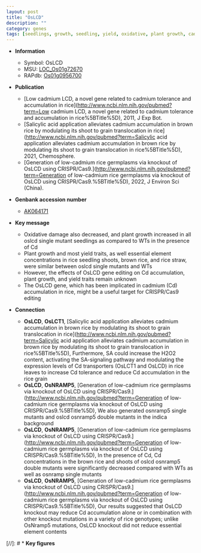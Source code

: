 ```yaml
---
layout: post
title: "OsLCD"
description: ""
category: genes
tags: [seedlings, growth, seedling, yield, oxidative, plant growth, cadmium]
---
```


* **Information**  
    + Symbol: OsLCD  
    + MSU: [LOC_Os01g72670](http://rice.uga.edu/cgi-bin/ORF_infopage.cgi?orf=LOC_Os01g72670)  
    + RAPdb: [Os01g0956700](http://rapdb.dna.affrc.go.jp/viewer/gbrowse_details/irgsp1?name=Os01g0956700)  

* **Publication**  
    + [Low cadmium LCD, a novel gene related to cadmium tolerance and accumulation in rice](http://www.ncbi.nlm.nih.gov/pubmed?term=Low cadmium LCD, a novel gene related to cadmium tolerance and accumulation in rice%5BTitle%5D), 2011, J Exp Bot.
    + [Salicylic acid application alleviates cadmium accumulation in brown rice by modulating its shoot to grain translocation in rice](http://www.ncbi.nlm.nih.gov/pubmed?term=Salicylic acid application alleviates cadmium accumulation in brown rice by modulating its shoot to grain translocation in rice%5BTitle%5D), 2021, Chemosphere.
    + [Generation of low-cadmium rice germplasms via knockout of OsLCD using CRISPR/Cas9.](http://www.ncbi.nlm.nih.gov/pubmed?term=Generation of low-cadmium rice germplasms via knockout of OsLCD using CRISPR/Cas9.%5BTitle%5D), 2022, J Environ Sci (China).

* **Genbank accession number**  
    + [AK064171](http://www.ncbi.nlm.nih.gov/nuccore/AK064171)

* **Key message**  
    + Oxidative damage also decreased, and plant growth increased in all oslcd single mutant seedlings as compared to WTs in the presence of Cd
    + Plant growth and most yield traits, as well essential element concentrations in rice seedling shoots, brown rice, and rice straw, were similar between oslcd single mutants and WTs
    + However, the effects of OsLCD gene editing on Cd accumulation, plant growth, and yield traits remain unknown
    + The OsLCD gene, which has been implicated in cadmium (Cd) accumulation in rice, might be a useful target for CRISPR/Cas9 editing

* **Connection**  
    + __OsLCD__, __OsLCT1__, [Salicylic acid application alleviates cadmium accumulation in brown rice by modulating its shoot to grain translocation in rice](http://www.ncbi.nlm.nih.gov/pubmed?term=Salicylic acid application alleviates cadmium accumulation in brown rice by modulating its shoot to grain translocation in rice%5BTitle%5D),  Furthermore, SA could increase the H2O2 content, activating the SA-signaling pathway and modulating the expression levels of Cd transporters (OsLCT1 and OsLCD) in rice leaves to increase Cd tolerance and reduce Cd accumulation in the rice grain
    + __OsLCD__, __OsNRAMP5__, [Generation of low-cadmium rice germplasms via knockout of OsLCD using CRISPR/Cas9.](http://www.ncbi.nlm.nih.gov/pubmed?term=Generation of low-cadmium rice germplasms via knockout of OsLCD using CRISPR/Cas9.%5BTitle%5D),  We also generated osnramp5 single mutants and oslcd osnramp5 double mutants in the indica background
    + __OsLCD__, __OsNRAMP5__, [Generation of low-cadmium rice germplasms via knockout of OsLCD using CRISPR/Cas9.](http://www.ncbi.nlm.nih.gov/pubmed?term=Generation of low-cadmium rice germplasms via knockout of OsLCD using CRISPR/Cas9.%5BTitle%5D),  In the presence of Cd, Cd concentrations in the brown rice and shoots of oslcd osnramp5 double mutants were significantly decreased compared with WTs as well as osnramp single mutants
    + __OsLCD__, __OsNRAMP5__, [Generation of low-cadmium rice germplasms via knockout of OsLCD using CRISPR/Cas9.](http://www.ncbi.nlm.nih.gov/pubmed?term=Generation of low-cadmium rice germplasms via knockout of OsLCD using CRISPR/Cas9.%5BTitle%5D),  Our results suggested that OsLCD knockout may reduce Cd accumulation alone or in combination with other knockout mutations in a variety of rice genotypes; unlike OsNramp5 mutations, OsLCD knockout did not reduce essential element contents

[//]: # * **Key figures**  


